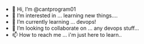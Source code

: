 - 👋 Hi, I’m @cantprogram01
- 👀 I’m interested in ... learning new things....
- 🌱 I’m currently learning ... devops!
- 💞️ I’m looking to collaborate on ... any devops stuff...
- 📫 How to reach me ... i'm just here to learn..

<!---
cantprogram01/cantprogram01 is a ✨ special ✨ repository because its `README.md` (this file) appears on your GitHub profile.
You can click the Preview link to take a look at your changes.
--->

